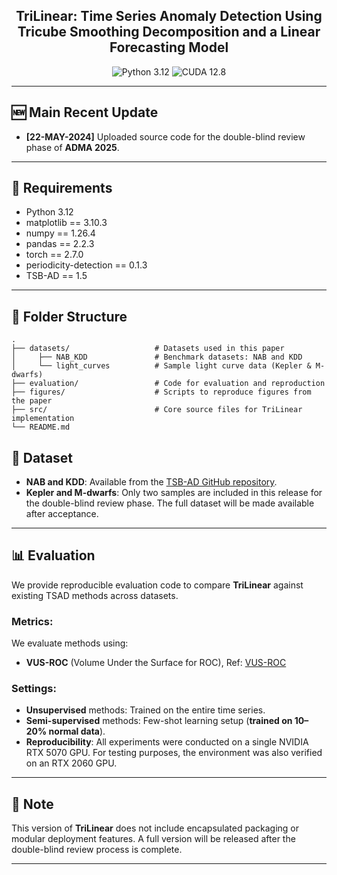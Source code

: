 
<h2 align="center">TriLinear: Time Series Anomaly Detection Using Tricube Smoothing Decomposition and a Linear Forecasting Model</h2>
<div align="center">
  
![Python 3.12](https://img.shields.io/badge/python-3.12-green.svg?style=plastic)
![CUDA 12.8](https://img.shields.io/badge/CUDA-12.8-green.svg?style=plastic)

</div>

---

## 🆕 Main Recent Update

- **[22-MAY-2024]** Uploaded source code for the double-blind review phase of **ADMA 2025**.

---

## 🔧 Requirements

- Python 3.12  
- matplotlib == 3.10.3 
- numpy == 1.26.4 
- pandas == 2.2.3
- torch == 2.7.0  
- periodicity-detection == 0.1.3  
- TSB-AD == 1.5  

---

## 📁 Folder Structure

    .
    ├── datasets/                   # Datasets used in this paper
    │     ├── NAB_KDD               # Benchmark datasets: NAB and KDD
    │     └── light_curves          # Sample light curve data (Kepler & M-dwarfs)
    ├── evaluation/                 # Code for evaluation and reproduction
    ├── figures/                    # Scripts to reproduce figures from the paper
    ├── src/                        # Core source files for TriLinear implementation
    └── README.md


## 📂 Dataset

- **NAB and KDD**: Available from the [TSB-AD GitHub repository](https://github.com/TheDatumOrg/TSB-AD/tree/main/Datasets).  
- **Kepler and M-dwarfs**: Only two samples are included in this release for the double-blind review phase. The full dataset will be made available after acceptance.

---

## 📊 Evaluation

We provide reproducible evaluation code to compare **TriLinear** against existing TSAD methods across datasets.

### Metrics:
We evaluate methods using:
- **VUS-ROC** (Volume Under the Surface for ROC), Ref: [VUS-ROC](https://proceedings.neurips.cc/paper_files/paper/2024/file/c3f3c690b7a99fba16d0efd35cb83b2c-Paper-Datasets_and_Benchmarks_Track.pdf)

### Settings:
- **Unsupervised** methods: Trained on the entire time series.
- **Semi-supervised** methods: Few-shot learning setup (**trained on 10–20% normal data**).
- **Reproducibility**: All experiments were conducted on a single NVIDIA RTX 5070 GPU. For testing purposes, the environment was also verified on an RTX 2060 GPU.

---

## 📌 Note

This version of **TriLinear** does not include encapsulated packaging or modular deployment features. A full version will be released after the double-blind review process is complete.

---
